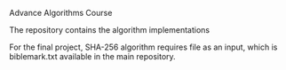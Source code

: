 Advance Algorithms Course

The repository contains the algorithm implementations

For the final project, SHA-256 algorithm requires file as an input,
which is biblemark.txt available in the main repository.
